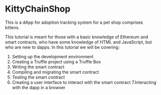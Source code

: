 # KittyChainShop
This is a dApp for adoption tracking system  for a pet shop comprises kittens.

This tutorial is meant for those with a basic knowledge of Ethereum and smart contracts, who have some knowledge of HTML and JavaScript, but who are new to dapps.
In this tutorial we will be covering:

1. Setting up the development environment
2. Creating a Truffle project using a Truffle Box
3. Writing the smart contract
4. Compiling and migrating the smart contract
5. Testing the smart contract
6. Creating a user interface to interact with the smart contract
7.Interacting with the dapp in a browser
